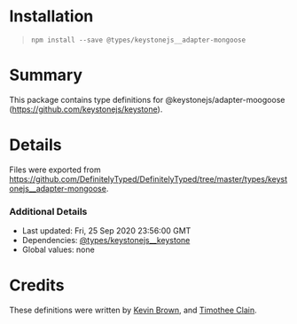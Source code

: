 # Installation
> `npm install --save @types/keystonejs__adapter-mongoose`

# Summary
This package contains type definitions for @keystonejs/adapter-moogoose (https://github.com/keystonejs/keystone).

# Details
Files were exported from https://github.com/DefinitelyTyped/DefinitelyTyped/tree/master/types/keystonejs__adapter-mongoose.

### Additional Details
 * Last updated: Fri, 25 Sep 2020 23:56:00 GMT
 * Dependencies: [@types/keystonejs__keystone](https://npmjs.com/package/@types/keystonejs__keystone)
 * Global values: none

# Credits
These definitions were written by [Kevin Brown](https://github.com/thekevinbrown), and [Timothee Clain](https://github.com/tclain).
